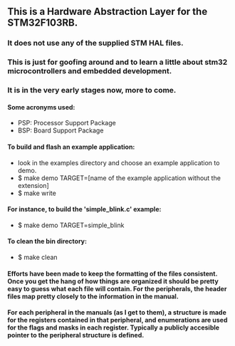 ## This is a Hardware Abstraction Layer for the STM32F103RB.

### It does not use any of the supplied STM HAL files.

### This is just for goofing around and to learn a little about stm32 microcontrollers and embedded development.
### It is in the very early stages now, more to come.

#### Some acronyms used:
- PSP: Processor Support Package
- BSP: Board Support Package

#### To build and flash an example application:
- look in the examples directory and choose an example application to demo.
- $ make demo TARGET=[name of the example application without the extension]
- $ make write

#### For instance, to build the 'simple_blink.c' example:
- $ make demo TARGET=simple_blink

#### To clean the bin directory:
- $ make clean

#### Efforts have been made to keep the formatting of the files consistent. Once you get the hang of how things are organized it should be pretty easy to guess what each file will contain. For the peripherals, the header files map pretty closely to the information in the manual.

#### For each peripheral in the manuals (as I get to them), a structure is made for the registers contained in that peripheral, and enumerations are used for the flags and masks in each register. Typically a publicly accesible pointer to the peripheral structure is defined.

